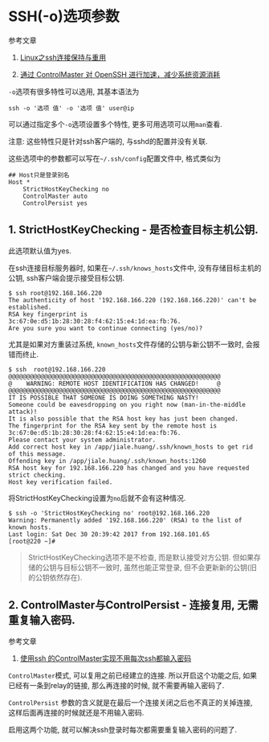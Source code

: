# SSH(-o)选项参数

参考文章

1. [Linux之ssh连接保持与重用](http://www.ttlsa.com/linux/linux-ssh-connection-reuse/)

2. [通过 ControlMaster 对 OpenSSH 进行加速，减少系统资源消耗](https://www.ibm.com/developerworks/community/blogs/IBMzOS/entry/20150502?lang=en)

`-o`选项有很多特性可以选用, 其基本语法为

`ssh -o '选项 值' -o '选项 值' user@ip`

可以通过指定多个`-o`选项设置多个特性, 更多可用选项可以用`man`查看.

注意: 这些特性只是针对ssh客户端的, 与sshd的配置并没有关联.

这些选项中的参数都可以写在`~/.ssh/config`配置文件中, 格式类似为

```
## Host只是登录别名
Host *
    StrictHostKeyChecking no
    ControlMaster auto
    ControlPersist yes
```

## 1. StrictHostKeyChecking - 是否检查目标主机公钥.

此选项默认值为yes.

在ssh连接目标服务器时, 如果在`~/.ssh/knows_hosts`文件中, 没有存储目标主机的公钥, ssh客户端会提示接受目标公钥. 

```
$ ssh root@192.168.166.220
The authenticity of host '192.168.166.220 (192.168.166.220)' can't be established.
RSA key fingerprint is 3c:67:0e:d5:1b:28:30:28:f4:62:15:e4:1d:ea:fb:76.
Are you sure you want to continue connecting (yes/no)? 
```

尤其是如果对方重装过系统, `known_hosts`文件存储的公钥与新公钥不一致时, 会报错而终止.

```
$ ssh  root@192.168.166.220
@@@@@@@@@@@@@@@@@@@@@@@@@@@@@@@@@@@@@@@@@@@@@@@@@@@@@@@@@@@
@    WARNING: REMOTE HOST IDENTIFICATION HAS CHANGED!     @
@@@@@@@@@@@@@@@@@@@@@@@@@@@@@@@@@@@@@@@@@@@@@@@@@@@@@@@@@@@
IT IS POSSIBLE THAT SOMEONE IS DOING SOMETHING NASTY!
Someone could be eavesdropping on you right now (man-in-the-middle attack)!
It is also possible that the RSA host key has just been changed.
The fingerprint for the RSA key sent by the remote host is
3c:67:0e:d5:1b:28:30:28:f4:62:15:e4:1d:ea:fb:76.
Please contact your system administrator.
Add correct host key in /app/jiale.huang/.ssh/known_hosts to get rid of this message.
Offending key in /app/jiale.huang/.ssh/known_hosts:1260
RSA host key for 192.168.166.220 has changed and you have requested strict checking.
Host key verification failed.
```

将StrictHostKeyChecking设置为`no`后就不会有这种情况.

```
$ ssh -o 'StrictHostKeyChecking no' root@192.168.166.220
Warning: Permanently added '192.168.166.220' (RSA) to the list of known hosts.
Last login: Sat Dec 30 20:39:42 2017 from 192.168.101.65
[root@220 ~]# 
```

> StrictHostKeyChecking选项不是不检查, 而是默认接受对方公钥. 但如果存储的公钥与目标公钥不一致时, 虽然也能正常登录, 但不会更新新的公钥(旧的公钥依然存在).

## 2. ControlMaster与ControlPersist - 连接复用, 无需重复输入密码.

参考文章

1. [使用ssh 的ControlMaster实现不用每次ssh都输入密码](https://www.jianshu.com/p/7e43fa159851)

`ControlMaster`模式, 可以复用之前已经建立的连接. 所以开启这个功能之后, 如果已经有一条到relay的链接, 那么再连接的时候, 就不需要再输入密码了. 

`ControlPersist` 参数的含义就是在最后一个连接关闭之后也不真正的关掉连接, 这样后面再连接的时候就还是不用输入密码. 

启用这两个功能, 就可以解决ssh登录时每次都需要重复输入密码的问题了. 
